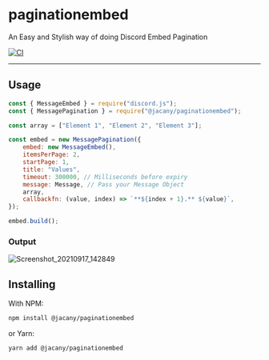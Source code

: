 # paginationembed

An Easy and Stylish way of doing Discord Embed Pagination

[![CI](https://github.com/jacany/paginationembed/actions/workflows/ci.yml/badge.svg)](https://github.com/jacany/paginationembed/actions/workflows/ci.yml)

---

## Usage

```js
const { MessageEmbed } = require("discord.js");
const { MessagePagination } = require("@jacany/paginationembed");

const array = ["Element 1", "Element 2", "Element 3"];

const embed = new MessagePagination({
	embed: new MessageEmbed(),
	itemsPerPage: 2,
	startPage: 1,
	title: "Values",
	timeout: 300000, // Milliseconds before expiry
	message: Message, // Pass your Message Object
	array,
	callbackfn: (value, index) => `**${index + 1}.** ${value}`,
});

embed.build();
```

### Output

![Screenshot_20210917_142849](https://user-images.githubusercontent.com/30955604/133836832-501a6380-683f-4731-91a4-04c57a8f68d9.png)

## Installing

With NPM:

```sh
npm install @jacany/paginationembed
```

or Yarn:

```sh
yarn add @jacany/paginationembed
```
